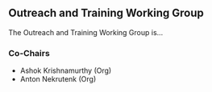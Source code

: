 
## Outreach and Training Working Group

<hero small>The Outreach and Training Working Group is...</hero>

### Co-Chairs
- Ashok Krishnamurthy (Org)
- Anton Nekrutenk (Org)


